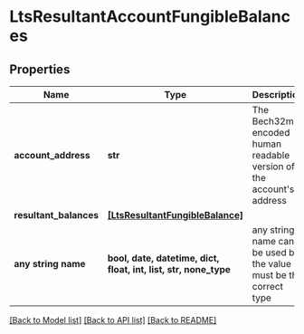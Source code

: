 # LtsResultantAccountFungibleBalances


## Properties
Name | Type | Description | Notes
------------ | ------------- | ------------- | -------------
**account_address** | **str** | The Bech32m-encoded human readable version of the account&#39;s address | 
**resultant_balances** | [**[LtsResultantFungibleBalance]**](LtsResultantFungibleBalance.md) |  | 
**any string name** | **bool, date, datetime, dict, float, int, list, str, none_type** | any string name can be used but the value must be the correct type | [optional]

[[Back to Model list]](../README.md#documentation-for-models) [[Back to API list]](../README.md#documentation-for-api-endpoints) [[Back to README]](../README.md)


